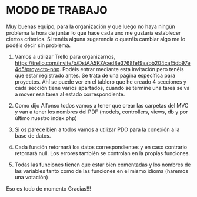 # MODO DE TRABAJO
Muy buenas equipo, para la organización y que luego no haya ningún problema la hora de juntar lo que hace cada uno 
me gustaría establecer ciertos criterios. Si tenéis alguna sugerencia o queréis cambiar algo me lo podéis decir sin problema.

1. Vamos a utilizar Trello para organizarnos, https://trello.com/invite/b/DstAA5KZ/ced8e3768fef9aabb204caf5db97e4d5/proyecto-php. Podéis entrar mediante esta 
invitación pero tenéis que estar registrado antes.
Se trata de una página específica para proyectos. Ahí se puede ver en el tablero que he creado 4 secciones y cada sección tiene varios apartados, cuando se
termine una tarea se va a mover esa tarea al estado correspondiente. 

2. Como dijo Alfonso todos vamos a tener que crear las carpetas del MVC y van a tener los nombres del PDF (models, controllers, views, db y por último nuestro index.php)

3. Si os parece bien a todos vamos a utilizar PDO para la conexión a la base de datos.

4. Cada función retornará los datos correspondientes y en caso contrario retornará null. Los errores también se controlan en la propias funciones.

5. Todas las funciones tienen que estar bien comentadas y los nombres de las variables tanto como de las funciones en el mismo idioma (haremos una votación)

Eso es todo de momento
Gracias!!!

